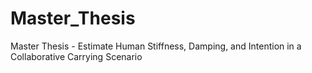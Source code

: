 # Master_Thesis
Master Thesis - Estimate Human Stiffness, Damping, and Intention in a Collaborative Carrying Scenario
